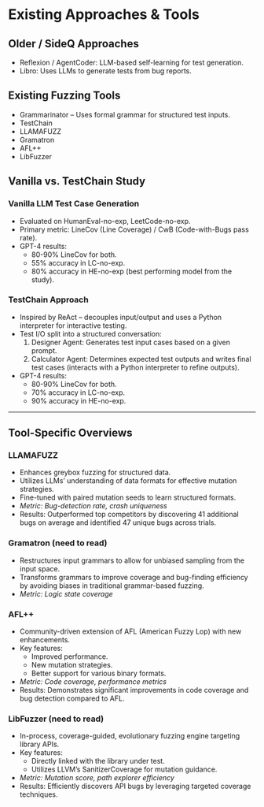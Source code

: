 # Existing Approaches & Tools

## Older / SideQ Approaches

- Reflexion / AgentCoder: LLM-based self-learning for test generation.
- Libro: Uses LLMs to generate tests from bug reports.

## Existing Fuzzing Tools

- Grammarinator – Uses formal grammar for structured test inputs.
- TestChain
- LLAMAFUZZ
- Gramatron
- AFL++
- LibFuzzer

## Vanilla vs. TestChain Study

### Vanilla LLM Test Case Generation

- Evaluated on HumanEval-no-exp, LeetCode-no-exp.
- Primary metric: LineCov (Line Coverage) / CwB (Code-with-Bugs pass rate).
- GPT-4 results:
  - 80-90% LineCov for both.
  - 55% accuracy in LC-no-exp.
  - 80% accuracy in HE-no-exp (best performing model from the study).

### TestChain Approach

- Inspired by ReAct – decouples input/output and uses a Python interpreter for interactive testing.
- Test I/O split into a structured conversation:
  1. Designer Agent: Generates test input cases based on a given prompt.
  2. Calculator Agent: Determines expected test outputs and writes final test cases (interacts with a Python interpreter to refine outputs).
- GPT-4 results:
  - 80-90% LineCov for both.
  - 70% accuracy in LC-no-exp.
  - 90% accuracy in HE-no-exp.

---

## Tool-Specific Overviews

### LLAMAFUZZ

- Enhances greybox fuzzing for structured data.
- Utilizes LLMs’ understanding of data formats for effective mutation strategies.
- Fine-tuned with paired mutation seeds to learn structured formats.
- _Metric: Bug-detection rate, crash uniqueness_
- Results: Outperformed top competitors by discovering 41 additional bugs on average and identified 47 unique bugs across trials.

### Gramatron (need to read)

- Restructures input grammars to allow for unbiased sampling from the input space.
- Transforms grammars to improve coverage and bug-finding efficiency by avoiding biases in traditional grammar-based fuzzing.
- _Metric: Logic state coverage_

### AFL++

- Community-driven extension of AFL (American Fuzzy Lop) with new enhancements.
- Key features:
  - Improved performance.
  - New mutation strategies.
  - Better support for various binary formats.
- _Metric: Code coverage, performance metrics_
- Results: Demonstrates significant improvements in code coverage and bug detection compared to AFL.

### LibFuzzer (need to read)

- In-process, coverage-guided, evolutionary fuzzing engine targeting library APIs.
- Key features:
  - Directly linked with the library under test.
  - Utilizes LLVM’s SanitizerCoverage for mutation guidance.
- _Metric: Mutation score, path explorer efficiency_
- Results: Efficiently discovers API bugs by leveraging targeted coverage techniques.
